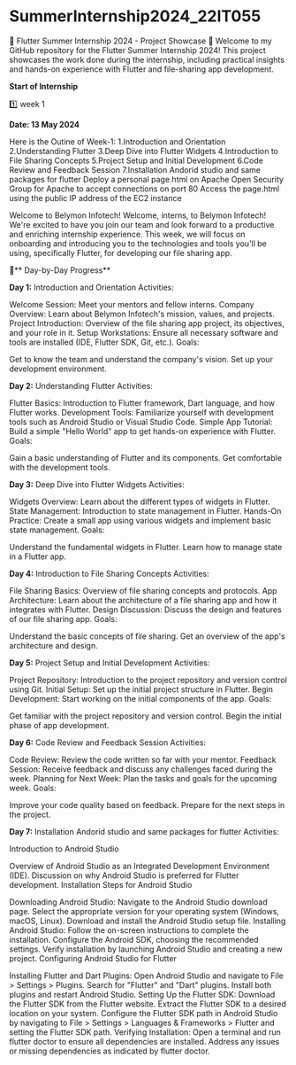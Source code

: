 # SummerInternship2024_22IT055
🌟 Flutter Summer Internship 2024 - Project Showcase 🌟
Welcome to my GitHub repository for the Flutter Summer Internship 2024! This project showcases the work done during the internship, including practical insights and hands-on experience with Flutter and file-sharing app development.

**Start of Internship**

1️⃣ week 1

**Date: 13 May 2024**

Here is the Outine of Week-1:
1.Introduction and Orientation
2.Understanding Flutter
3.Deep Dive into Flutter Widgets
4.Introduction to File Sharing Concepts
5.Project Setup and Initial Development
6.Code Review and Feedback Session
7.Installation Andorid studio and same packages for flutter
Deploy a personal page.html on Apache
Open Security Group for Apache to accept connections on port 80
Access the page.html using the public IP address of the EC2 instance

Welcome to Belymon Infotech!
Welcome, interns, to Belymon Infotech! We're excited to have you join our team and look forward to a productive and enriching internship experience. This week, we will focus on onboarding and introducing you to the technologies and tools you'll be using, specifically Flutter, for developing our file sharing app.

📝** Day-by-Day Progress**

**Day 1:** Introduction and Orientation
Activities:

Welcome Session: Meet your mentors and fellow interns.
Company Overview: Learn about Belymon Infotech's mission, values, and projects.
Project Introduction: Overview of the file sharing app project, its objectives, and your role in it.
Setup Workstations: Ensure all necessary software and tools are installed (IDE, Flutter SDK, Git, etc.).
Goals:

Get to know the team and understand the company's vision.
Set up your development environment.

**Day 2:** Understanding Flutter
Activities:

Flutter Basics: Introduction to Flutter framework, Dart language, and how Flutter works.
Development Tools: Familiarize yourself with development tools such as Android Studio or Visual Studio Code.
Simple App Tutorial: Build a simple "Hello World" app to get hands-on experience with Flutter.
Goals:

Gain a basic understanding of Flutter and its components.
Get comfortable with the development tools.

**Day 3:** Deep Dive into Flutter Widgets
Activities:

Widgets Overview: Learn about the different types of widgets in Flutter.
State Management: Introduction to state management in Flutter.
Hands-On Practice: Create a small app using various widgets and implement basic state management.
Goals:

Understand the fundamental widgets in Flutter.
Learn how to manage state in a Flutter app.

**Day 4:** Introduction to File Sharing Concepts
Activities:

File Sharing Basics: Overview of file sharing concepts and protocols.
App Architecture: Learn about the architecture of a file sharing app and how it integrates with Flutter.
Design Discussion: Discuss the design and features of our file sharing app.
Goals:

Understand the basic concepts of file sharing.
Get an overview of the app's architecture and design.

**Day 5:** Project Setup and Initial Development
Activities:

Project Repository: Introduction to the project repository and version control using Git.
Initial Setup: Set up the initial project structure in Flutter.
Begin Development: Start working on the initial components of the app.
Goals:

Get familiar with the project repository and version control.
Begin the initial phase of app development.

**Day 6:** Code Review and Feedback Session
Activities:

Code Review: Review the code written so far with your mentor.
Feedback Session: Receive feedback and discuss any challenges faced during the week.
Planning for Next Week: Plan the tasks and goals for the upcoming week.
Goals:

Improve your code quality based on feedback.
Prepare for the next steps in the project.

**Day 7:** Installation Andorid studio and same packages for flutter
Activities:

Introduction to Android Studio

Overview of Android Studio as an Integrated Development Environment (IDE).
Discussion on why Android Studio is preferred for Flutter development.
Installation Steps for Android Studio

Downloading Android Studio:
Navigate to the Android Studio download page.
Select the appropriate version for your operating system (Windows, macOS, Linux).
Download and install the Android Studio setup file.
Installing Android Studio:
Follow the on-screen instructions to complete the installation.
Configure the Android SDK, choosing the recommended settings.
Verify installation by launching Android Studio and creating a new project.
Configuring Android Studio for Flutter

Installing Flutter and Dart Plugins:
Open Android Studio and navigate to File > Settings > Plugins.
Search for "Flutter" and "Dart" plugins.
Install both plugins and restart Android Studio.
Setting Up the Flutter SDK:
Download the Flutter SDK from the Flutter website.
Extract the Flutter SDK to a desired location on your system.
Configure the Flutter SDK path in Android Studio by navigating to File > Settings > Languages & Frameworks > Flutter and setting the Flutter SDK path.
Verifying Installation:
Open a terminal and run flutter doctor to ensure all dependencies are installed.
Address any issues or missing dependencies as indicated by flutter doctor.
